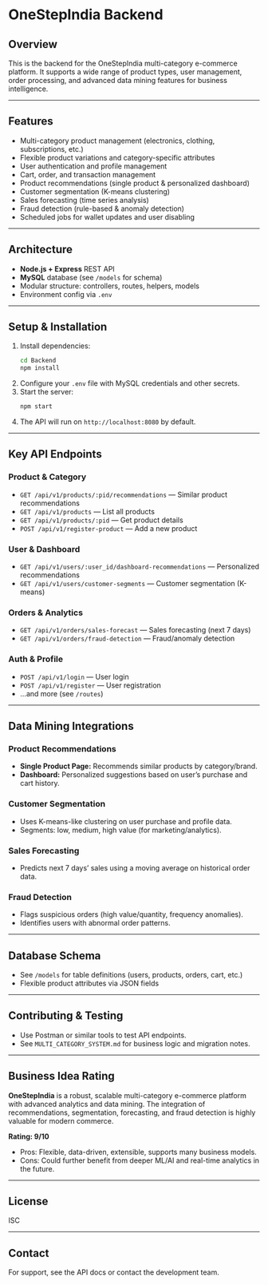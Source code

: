 # OneStepIndia Backend

## Overview

This is the backend for the OneStepIndia multi-category e-commerce platform. It supports a wide range of product types, user management, order processing, and advanced data mining features for business intelligence.

---

## Features

- Multi-category product management (electronics, clothing, subscriptions, etc.)
- Flexible product variations and category-specific attributes
- User authentication and profile management
- Cart, order, and transaction management
- Product recommendations (single product & personalized dashboard)
- Customer segmentation (K-means clustering)
- Sales forecasting (time series analysis)
- Fraud detection (rule-based & anomaly detection)
- Scheduled jobs for wallet updates and user disabling

---

## Architecture

- **Node.js + Express** REST API
- **MySQL** database (see `/models` for schema)
- Modular structure: controllers, routes, helpers, models
- Environment config via `.env`

---

## Setup & Installation

1. Install dependencies:
   ```bash
   cd Backend
   npm install
   ```
2. Configure your `.env` file with MySQL credentials and other secrets.
3. Start the server:
   ```bash
   npm start
   ```
4. The API will run on `http://localhost:8080` by default.

---

## Key API Endpoints

### Product & Category

- `GET /api/v1/products/:pid/recommendations` — Similar product recommendations
- `GET /api/v1/products` — List all products
- `GET /api/v1/products/:pid` — Get product details
- `POST /api/v1/register-product` — Add a new product

### User & Dashboard

- `GET /api/v1/users/:user_id/dashboard-recommendations` — Personalized recommendations
- `GET /api/v1/users/customer-segments` — Customer segmentation (K-means)

### Orders & Analytics

- `GET /api/v1/orders/sales-forecast` — Sales forecasting (next 7 days)
- `GET /api/v1/orders/fraud-detection` — Fraud/anomaly detection

### Auth & Profile

- `POST /api/v1/login` — User login
- `POST /api/v1/register` — User registration
- ...and more (see `/routes`)

---

## Data Mining Integrations

### Product Recommendations

- **Single Product Page:** Recommends similar products by category/brand.
- **Dashboard:** Personalized suggestions based on user’s purchase and cart history.

### Customer Segmentation

- Uses K-means-like clustering on user purchase and profile data.
- Segments: low, medium, high value (for marketing/analytics).

### Sales Forecasting

- Predicts next 7 days’ sales using a moving average on historical order data.

### Fraud Detection

- Flags suspicious orders (high value/quantity, frequency anomalies).
- Identifies users with abnormal order patterns.

---

## Database Schema

- See `/models` for table definitions (users, products, orders, cart, etc.)
- Flexible product attributes via JSON fields

---

## Contributing & Testing

- Use Postman or similar tools to test API endpoints.
- See `MULTI_CATEGORY_SYSTEM.md` for business logic and migration notes.

---

## Business Idea Rating

**OneStepIndia** is a robust, scalable multi-category e-commerce platform with advanced analytics and data mining. The integration of recommendations, segmentation, forecasting, and fraud detection is highly valuable for modern commerce.

**Rating: 9/10**

- Pros: Flexible, data-driven, extensible, supports many business models.
- Cons: Could further benefit from deeper ML/AI and real-time analytics in the future.

---

## License

ISC

---

## Contact

For support, see the API docs or contact the development team.
